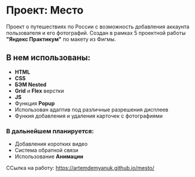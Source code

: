 # Проект: Место


Проект о путешествиях по России c возможность добавления аккаунта пользователя и его фотографий.
Создан в рамках 5 проектной работы **"Яндекс Практикум"** по макету из Фигмы. 

## В нем использованы: 

- __HTML__ 
- __CSS__
- __БЭМ Nested__
- __Grid__ и __Flex__ верстки
- __JS__
- Функция __Popup__
- Использован адаптив под различные разрешения дисплеев
- Функия добавления и удаления карточек с фотографиями

### В дальнейшем планируется:

- Добавления коротких видео
- Система обратной связи 
- Использование __Анимации__

ССылка на работу: https://artemdemyanuk.github.io/mesto/